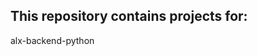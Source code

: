 This repository contains projects for:
-----------------------------------------
alx-backend-python
